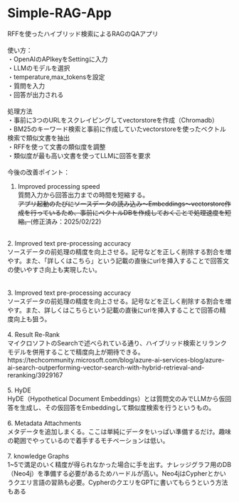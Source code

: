# Simple-RAG-App
RFFを使ったハイブリッド検索によるRAGのQAアプリ<br>
<br>
使い方：<br>
・OpenAIのAPIkeyをSettingに入力<br>
・LLMのモデルを選択<br>
・temperature,max_tokensを設定<br>
・質問を入力<br>
・回答が出力される<br>
<br>
処理方法<br>
・事前に3つのURLをスクレイピングしてvectorstoreを作成（Chromadb）<br>
・BM25のキーワード検索と事前に作成していたvectorstoreを使ったベクトル検索で類似文書を抽出<br>
・RFFを使って文書の類似度を調整<br>
・類似度が最も高い文書を使ってLLMに回答を要求<br>
<br>
今後の改善ポイント：<br>
1. Improved processing speed<br>
質問入力から回答出力までの時間を短縮する。<br>
~~アプリ起動のたびにソースデータの読み込み～Embeddings～vectorstore作成を行っているため、事前にベクトルDBを作成しておくことで処理速度を短縮。~~(修正済み：2025/02/22)<br>
<br>
2. Improved text pre-processing accuracy<br>
ソースデータの前処理の精度を向上させる。記号などを正しく削除する割合を増やす。また、「詳しくはこちら」という記載の直後にurlを挿入することで回答文の使いやすさ向上も実現したい。<br>
<br>
<br>
3. Improved text pre-processing accuracy<br>
ソースデータの前処理の精度を向上させる。記号などを正しく削除する割合を増やす。また、詳しくはこちらという記載の直後にurlを挿入することで回答の精度向上も狙う。<br>
<br>
4. Result Re-Rank<br>
マイクロソフトのSearchで述べられている通り、ハイブリッド検索とリランクモデルを併用することで精度向上が期待できる。<br>
https://techcommunity.microsoft.com/blog/azure-ai-services-blog/azure-ai-search-outperforming-vector-search-with-hybrid-retrieval-and-reranking/3929167<br>
<br>
5. HyDE<br>
HyDE（Hypothetical Document Embeddings）とは質問文のみでLLMから仮回答を生成し、その仮回答をEmbeddingして類似度検索を行うというもの。<br>
<br>
6. Metadata Attachments<br>
メタデータを追加しまくる。ここは単純にデータをいっぱい準備するだけ。趣味の範囲でやっているので着手するモチベーションは低い。<br>
<br>
7. knowledge Graphs<br>
1~5で満足のいく精度が得られなかった場合に手を出す。ナレッジグラフ用のDB（Neo4j）を準備する必要があるためハードルが高い。Neo4jはCypherとかいうクエリ言語の習熟も必要。CypherのクエリをGPTに書いてもらうという方法もある
